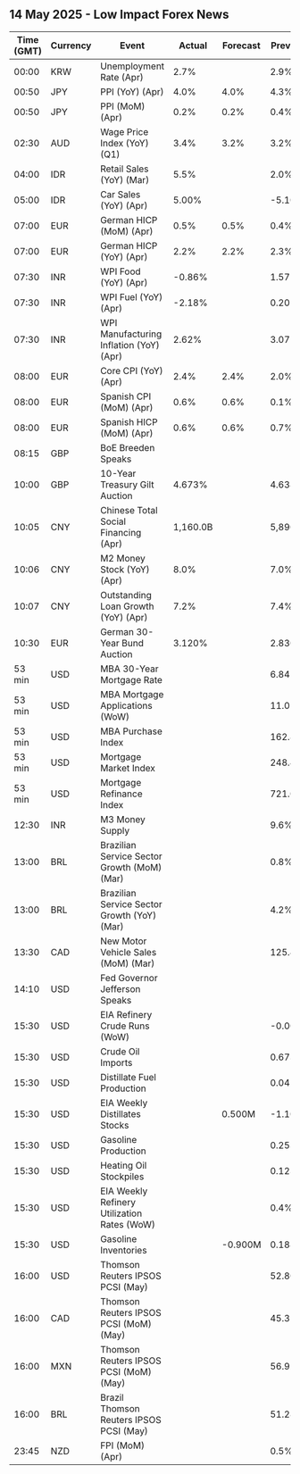 ## 14 May 2025 - Low Impact Forex News

| Time (GMT) | Currency | Event | Actual | Forecast | Previous |
|------|----------|-------|--------|----------|----------|
| 00:00 | KRW | Unemployment Rate (Apr) | 2.7% |  | 2.9% |
| 00:50 | JPY | PPI (YoY) (Apr) | 4.0% | 4.0% | 4.3% |
| 00:50 | JPY | PPI (MoM) (Apr) | 0.2% | 0.2% | 0.4% |
| 02:30 | AUD | Wage Price Index (YoY) (Q1) | 3.4% | 3.2% | 3.2% |
| 04:00 | IDR | Retail Sales (YoY) (Mar) | 5.5% |  | 2.0% |
| 05:00 | IDR | Car Sales (YoY) (Apr) | 5.00% |  | -5.10% |
| 07:00 | EUR | German HICP (MoM) (Apr) | 0.5% | 0.5% | 0.4% |
| 07:00 | EUR | German HICP (YoY) (Apr) | 2.2% | 2.2% | 2.3% |
| 07:30 | INR | WPI Food (YoY) (Apr) | -0.86% |  | 1.57% |
| 07:30 | INR | WPI Fuel (YoY) (Apr) | -2.18% |  | 0.20% |
| 07:30 | INR | WPI Manufacturing Inflation (YoY) (Apr) | 2.62% |  | 3.07% |
| 08:00 | EUR | Core CPI (YoY) (Apr) | 2.4% | 2.4% | 2.0% |
| 08:00 | EUR | Spanish CPI (MoM) (Apr) | 0.6% | 0.6% | 0.1% |
| 08:00 | EUR | Spanish HICP (MoM) (Apr) | 0.6% | 0.6% | 0.7% |
| 08:15 | GBP | BoE Breeden Speaks |  |  |  |
| 10:00 | GBP | 10-Year Treasury Gilt Auction | 4.673% |  | 4.638% |
| 10:05 | CNY | Chinese Total Social Financing (Apr) | 1,160.0B |  | 5,890.0B |
| 10:06 | CNY | M2 Money Stock (YoY) (Apr) | 8.0% |  | 7.0% |
| 10:07 | CNY | Outstanding Loan Growth (YoY) (Apr) | 7.2% |  | 7.4% |
| 10:30 | EUR | German 30-Year Bund Auction | 3.120% |  | 2.830% |
| 53 min | USD | MBA 30-Year Mortgage Rate |  |  | 6.84% |
| 53 min | USD | MBA Mortgage Applications (WoW) |  |  | 11.0% |
| 53 min | USD | MBA Purchase Index |  |  | 162.8 |
| 53 min | USD | Mortgage Market Index |  |  | 248.4 |
| 53 min | USD | Mortgage Refinance Index |  |  | 721.0 |
| 12:30 | INR | M3 Money Supply |  |  | 9.6% |
| 13:00 | BRL | Brazilian Service Sector Growth (MoM) (Mar) |  |  | 0.8% |
| 13:00 | BRL | Brazilian Service Sector Growth (YoY) (Mar) |  |  | 4.2% |
| 13:30 | CAD | New Motor Vehicle Sales (MoM) (Mar) |  |  | 125.4K |
| 14:10 | USD | Fed Governor Jefferson Speaks |  |  |  |
| 15:30 | USD | EIA Refinery Crude Runs (WoW) |  |  | -0.007M |
| 15:30 | USD | Crude Oil Imports |  |  | 0.673M |
| 15:30 | USD | Distillate Fuel Production |  |  | 0.041M |
| 15:30 | USD | EIA Weekly Distillates Stocks |  | 0.500M | -1.107M |
| 15:30 | USD | Gasoline Production |  |  | 0.253M |
| 15:30 | USD | Heating Oil Stockpiles |  |  | 0.123M |
| 15:30 | USD | EIA Weekly Refinery Utilization Rates (WoW) |  |  | 0.4% |
| 15:30 | USD | Gasoline Inventories |  | -0.900M | 0.188M |
| 16:00 | USD | Thomson Reuters IPSOS PCSI (May) |  |  | 52.80 |
| 16:00 | CAD | Thomson Reuters IPSOS PCSI (MoM) (May) |  |  | 45.35 |
| 16:00 | MXN | Thomson Reuters IPSOS PCSI (MoM) (May) |  |  | 56.92 |
| 16:00 | BRL | Brazil Thomson Reuters IPSOS PCSI (May) |  |  | 51.28 |
| 23:45 | NZD | FPI (MoM) (Apr) |  |  | 0.5% |

